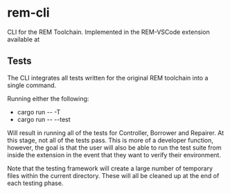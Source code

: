 # rem-cli
CLI for the REM Toolchain. Implemented in the REM-VSCode extension available at



## Tests

The CLI integrates all tests written for the original REM toolchain into a
single command.

Running either the following:

* cargo run -- -T
* cargo run -- --test

Will result in running all of the tests for Controller, Borrower and Repairer.
At this stage, not all of the tests pass. This is more of a developer function,
however, the goal is that the user will also be able to run the test suite from
inside the extension in the event that they want to verify their environment.

Note that the testing framework will create a large number of temporary files
within the current directory. These will all be cleaned up at the end of each
testing phase.